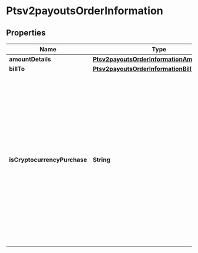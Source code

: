
# Ptsv2payoutsOrderInformation

## Properties
Name | Type | Description | Notes
------------ | ------------- | ------------- | -------------
**amountDetails** | [**Ptsv2payoutsOrderInformationAmountDetails**](Ptsv2payoutsOrderInformationAmountDetails.md) |  |  [optional]
**billTo** | [**Ptsv2payoutsOrderInformationBillTo**](Ptsv2payoutsOrderInformationBillTo.md) |  |  [optional]
**isCryptocurrencyPurchase** | **String** | #### Visa Platform Connect : This API will contain the Flag that specifies whether the payment is for the purchase of cryptocurrency. Additional values to add : This API will contain the Flag that specifies whether the payment is for the purchase of cryptocurrency. valid values are - Y/y, true - N/n, false  |  [optional]




